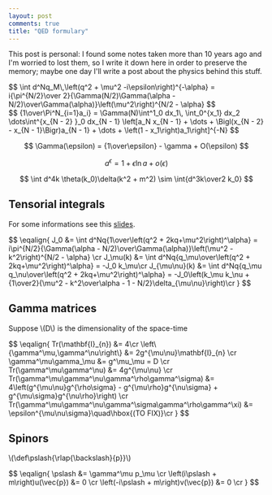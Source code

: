 ```yaml
---
layout: post
comments: true
title: "QED formulary"
---
```


This post is personal: I found some notes taken more than 10 years ago
and I'm worried to lost them, so I write it down here in order to preserve
the memory; maybe one day I'll write a post about the physics behind this stuff.
<div>
$$
\int d^Nq_M\,\left(q^2 + \mu^2 -i\epsilon\right)^{-\alpha} = i{\pi^{N/2}\over 2}{\Gamma(N/2)\Gamma(\alpha - N/2)\over\Gamma(\alpha)}\left(\mu^2\right)^{N/2 - \alpha}
$$
</div>

<div>
$$
{1\over\Pi^N_{i=1}a_i} =
\Gamma(N)\int^1_0 dx_1\,
\int_0^{x_1} dx_2
\dots\int^{x_{N - 2} }_0
dx_{N - 1}
\left[a_N x_{N - 1} + \dots + \Bigl(x_{N - 2} - x_{N - 1}\Bigr)a_{N - 1} + \dots + \left(1 - x_1\right)a_1\right]^{-N}
$$
</div>

$$
\Gamma(\epsilon) = {1\over\epsilon} - \gamma + O(\epsilon)
$$

$$
a^\epsilon = 1 + \epsilon\ln a + o(\epsilon)
$$

$$
\int d^4k \theta(k_0)\delta(k^2 + m^2) \sim \int{d^3k\over2 k_0}
$$

## Tensorial integrals

For some informations see this [slides](http://www.hephy.at/fileadmin/user_upload/Vortraege/Svit-lecture.pdf).
<div>
$$
\eqalign{
J_0 &= \int d^Nq{1\over\left(q^2 + 2kq+\mu^2\right)^\alpha} = i\pi^{N/2}{\Gamma(\alpha - N/2)\over\Gamma(\alpha)}\left(\mu^2 - k^2\right)^{N/2 - \alpha} \cr
J_\mu(k) &= \int d^Nq{q_\mu\over\left(q^2 + 2kq+\mu^2\right)^\alpha} = -J_0 k_\mu\cr
J_{\mu\nu}(k) &= \int d^Nq{q_\mu q_\nu\over\left(q^2 + 2kq+\mu^2\right)^\alpha} = -J_0\left(k_\mu k_\nu + {1\over2}{\mu^2 - k^2\over\alpha - 1 - N/2}\delta_{\mu\nu}\right)\cr
}
$$
</div>

## Gamma matrices

Suppose \\(D\\) is the dimensionality of the space-time

<div>
$$
\eqalign{
Tr(\mathbf{I}_{n}) &= 4\cr
\left\{\gamma^\mu,\gamma^\nu\right\} &= 2g^{\mu\nu}\mathbf{I}_{n} \cr
\gamma^\mu\gamma_\mu &= g^\mu_\mu = D \cr
Tr(\gamma^\mu\gamma^\nu) &= 4g^{\mu\nu} \cr
Tr(\gamma^\mu\gamma^\nu\gamma^\rho\gamma^\sigma) &= 4\left(g^{\mu\nu}g^{\rho\sigma} - g^{\mu\rho}g^{\nu\sigma}  + g^{\mu\sigma}g^{\nu\rho}\right) \cr
Tr(\gamma^\mu\gamma^\nu\gamma^\sigma\gamma^\rho\gamma^\xi) &= \epsilon^{\mu\nu\sigma}\quad\hbox{(TO FIX)}\cr
}
$$
</div>

## Spinors

\\(\def\pslash{\rlap{\backslash}{p}}\\)

<div>
$$
\eqalign{
\pslash &= \gamma^\mu p_\mu \cr
\left(i\pslash + m\right)u(\vec{p}) &= 0 \cr
\left(-i\pslash + m\right)v(\vec{p}) &= 0 \cr
}
$$
</div>
